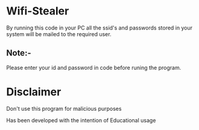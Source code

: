 # Wifi-Stealer

By running this code in your PC all the ssid's and passwords stored in your system will be mailed to the required user.

## Note:-
Please enter your id and password in code before runing the program.

# Disclaimer
Don't use this program for malicious purposes

Has been developed with the intention of Educational usage

